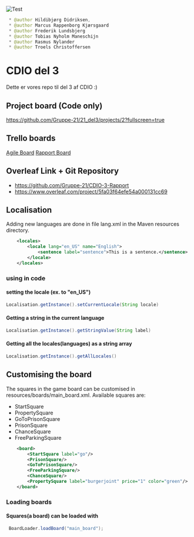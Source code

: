 ![Test](https://github.com/Gruppe-21/21_del2/workflows/test/badge.svg)

```java
 * @author Hildibjørg Didriksen,
 * @author Marcus Rappenborg Kjærsgaard
 * @author Frederik Lundsbjerg
 * @author Tobias Nyholm Maneschijn
 * @author Rasmus Nylander
 * @author Troels Christoffersen
```

# CDIO del 3
Dette er vores repo til del 3 af CDIO :)


## Project board (Code only)
https://github.com/Gruppe-21/21_del3/projects/2?fullscreen=true

## Trello boards
[Agile Board](https://trello.com/b/5o6evYm7)
[Rapport Board](https://trello.com/b/Ndx97ZVg)

## Overleaf Link + Git Repository
- https://github.com/Gruppe-21/CDIO-3-Rapport
- https://www.overleaf.com/project/5fa03f64efe54a000131cc69 


## Localisation
Adding new languages are done in file lang.xml in the Maven resources directory.
```xml 
    <locales>
        <locale lang="en_US" name="English">
            <sentence label="sentence">This is a sentence.</sentence>
        </locale>
    </locales>
```

### using in code
#### setting the locale (ex. to "en_US")
```java 
Localisation.getInstance().setCurrentLocale(String locale)
```

#### Getting a string in the current language
```java 
Localisation.getInstance().getStringValue(String label)
```

#### Getting all the locales(languages) as a string array
```java 
Localisation.getInstance().getAllLocales()
```


## Customising the board
The squares in the game board can be customised in resources/boards/main_board.xml. 
Available squares are:
- StartSquare
- PropertySquare
- GoToPrisonSquare
- PrisonSquare
- ChanceSquare
- FreeParkingSquare
```xml 
    <board>
        <StartSquare label="go"/>
        <PrisonSquare/>
        <GoToPrisonSquare/>
        <FreeParkingSquare/>
        <ChanceSquare/>
        <PropertySquare label="burgerjoint" price="1" color="green"/>
    </board>
```
### Loading boards
#### Squares(a board) can be loaded with
```java 
 BoardLoader.loadBoard("main_board");
```
